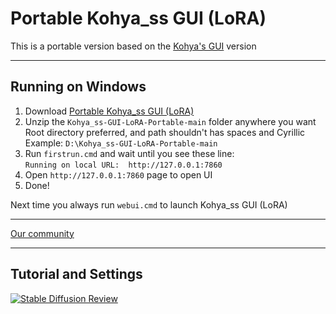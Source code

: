 # Portable Kohya_ss GUI (LoRA)
This is a portable version based on the [Kohya's GUI](https://github.com/bmaltais/kohya_ss) version

----

## Running on Windows
1. Download [Portable Kohya_ss GUI (LoRA)](https://github.com/serpotapov/Kohya_ss-GUI-LoRA-Portable/archive/refs/heads/main.zip)
2. Unzip the `Kohya_ss-GUI-LoRA-Portable-main` folder anywhere you want</br>
 Root directory preferred, and path shouldn't has spaces and Cyrillic</br>
 Example: `D:\Kohya_ss-GUI-LoRA-Portable-main`</br>
3. Run `firstrun.cmd` and wait until you see these line:</br>
 `Running on local URL:  http://127.0.0.1:7860`</br>
4. Open `http://127.0.0.1:7860` page to open UI
5. Done!


Next time you always run `webui.cmd` to launch Kohya_ss GUI (LoRA)

----

[Our community](https://discord.gg/fQn43JppxB)

----

## Tutorial and Settings

[![Stable Diffusion Review](https://i.imgur.com/JbBPYuE.jpg)](https://youtu.be/jepK6ufemMw)
